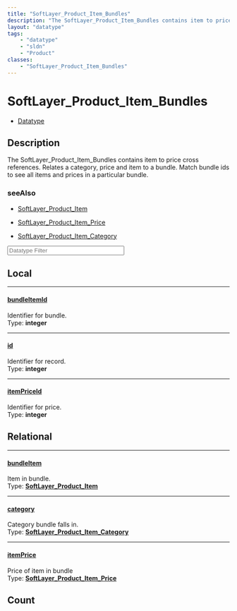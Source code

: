 ```yaml
---
title: "SoftLayer_Product_Item_Bundles"
description: "The SoftLayer_Product_Item_Bundles contains item to price cross references. Relates a category, price and item to a bund... "
layout: "datatype"
tags:
    - "datatype"
    - "sldn"
    - "Product"
classes:
    - "SoftLayer_Product_Item_Bundles"
---
```


# SoftLayer_Product_Item_Bundles
<div id='service-datatype'>
    <ul id='sldn-reference-tabs'>
        <li id='datatype'> <a href='/reference/datatypes/SoftLayer_Product_Item_Bundles' >Datatype</a></li>
    </ul>
</div>

## Description 


The SoftLayer_Product_Item_Bundles contains item to price cross references. Relates a category, price and item to a bundle.  Match bundle ids to see all items and prices in a particular bundle. 



### seeAlso

* [SoftLayer_Product_Item](/reference/datatypes/SoftLayer_Product_Item )


* [SoftLayer_Product_Item_Price](/reference/services/SoftLayer_Product_Item_Price )


* [SoftLayer_Product_Item_Category](/reference/services/SoftLayer_Product_Item_Category )




<!-- Filer BEGIN -->
<div class="view-filters">
        <div class="clearfix">
            <div class="search-input-box">
                <input placeholder="Datatype Filter" onkeyup="titleSearch(inputId='prop-input', divId='properties', elementClass='prop-row')" 
                    type="text" id="prop-input" value="" size="30" maxlength="128" class="form-text">
            </div>
        </div>
</div>
<!-- Filer END -->

<div id="properties" class="content">
<div id="localProperties" class="prop-content" >

## Local
<div class="prop-row">

-----
[bundleItemId]: #bundleitemid
#### [bundleItemId]
Identifier for bundle.  
<span class="type-label">Type: </span>**integer**  



</div>
<div class="prop-row">

-----
[id]: #id
#### [id]
Identifier for record.  
<span class="type-label">Type: </span>**integer**  



</div>
<div class="prop-row">

-----
[itemPriceId]: #itempriceid
#### [itemPriceId]
Identifier for price.  
<span class="type-label">Type: </span>**integer**  



</div>
</div>
<!-- LOCAL PROPERTY END -->

<div id="relationalProperties"  class="prop-content" >

## Relational
<div class="prop-row">

-----
[bundleItem]: #bundleitem
#### [bundleItem]
Item in bundle.  
<span class="type-label">Type: </span>**<a href='/reference/datatypes/SoftLayer_Product_Item'>SoftLayer_Product_Item </a>**  



</div>
<div class="prop-row">

-----
[category]: #category
#### [category]
Category bundle falls in.  
<span class="type-label">Type: </span>**<a href='/reference/datatypes/SoftLayer_Product_Item_Category'>SoftLayer_Product_Item_Category </a>**  



</div>
<div class="prop-row">

-----
[itemPrice]: #itemprice
#### [itemPrice]
Price of item in bundle  
<span class="type-label">Type: </span>**<a href='/reference/datatypes/SoftLayer_Product_Item_Price'>SoftLayer_Product_Item_Price </a>**  



</div>

## Count
</div>


